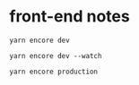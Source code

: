 # front-end notes

```yarn encore dev```

```yarn encore dev --watch```

```yarn encore production```
